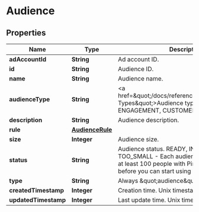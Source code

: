 

# Audience


## Properties

| Name | Type | Description | Notes |
|------------ | ------------- | ------------- | -------------|
|**adAccountId** | **String** | Ad account ID. |  [optional] |
|**id** | **String** | Audience ID. |  [optional] |
|**name** | **String** | Audience name. |  [optional] |
|**audienceType** | **String** | &lt;a href&#x3D;\&quot;/docs/reference/glossary/#Audience Types\&quot;&gt;Audience types&lt;/a&gt;: ACTALIKE, ENGAGEMENT, CUSTOMER_LIST and VISITOR |  [optional] |
|**description** | **String** | Audience description. |  [optional] |
|**rule** | [**AudienceRule**](AudienceRule.md) |  |  [optional] |
|**size** | **Integer** | Audience size. |  [optional] |
|**status** | **String** | Audience status. READY, INITIALIZING, TOO_SMALL - Each audience list needs to have at least 100 people with Pinterest accounts before you can start using it. |  [optional] |
|**type** | **String** | Always \&quot;audience\&quot;. |  [optional] |
|**createdTimestamp** | **Integer** | Creation time. Unix timestamp in seconds. |  [optional] |
|**updatedTimestamp** | **Integer** | Last update time. Unix timestamp in seconds. |  [optional] |



